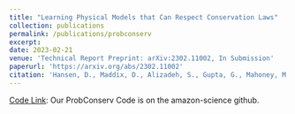 ```yaml
---
title: "Learning Physical Models that Can Respect Conservation Laws"
collection: publications
permalink: /publications/probconserv
excerpt:
date: 2023-02-21
venue: 'Technical Report Preprint: arXiv:2302.11002, In Submission'
paperurl: 'https://arxiv.org/abs/2302.11002'
citation: 'Hansen, D., Maddix, D., Alizadeh, S., Gupta, G., Mahoney, M.W. (2023). &quot;Learning Physical Models that Can Respect Conservation Laws.&quot; <i>Technical Report Preprint: arXiv:2302.11002, In submission</i>.'
---
```


[Code Link](https://github.com/amazon-science/probconserv): Our ProbConserv Code is on the amazon-science github.
